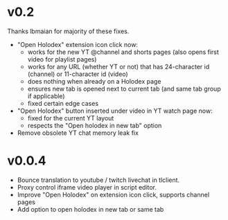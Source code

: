 # v0.2

Thanks lbmaian for majority of these fixes.

- "Open Holodex" extension icon click now:
  - works for the new YT @channel and shorts pages (also opens first video for playlist pages)
  - works for any URL (whether YT or not) that has 24-character id (channel) or 11-character id (video)
  - does nothing when already on a Holodex page
  - ensures new tab is opened next to current tab (and same tab group if applicable)
  - fixed certain edge cases
- "Open Holodex" button inserted under video in YT watch page now:
  - fixed for the current YT layout
  - respects the "Open holodex in new tab" option
- Remove obsolete YT chat memory leak fix


# v0.0.4

- Bounce translation to youtube / twitch livechat in tlclient.
- Proxy control iframe video player in script editor.
- Improve "Open Holodex" on extension icon click, supports channel pages
- Add option to open holodex in new tab or same tab